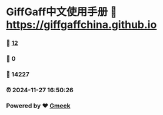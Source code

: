 # GiffGaff中文使用手册 :link: https://giffgaffchina.github.io 
### :page_facing_up: [12](https://giffgaffchina.github.io/tag.html) 
### :speech_balloon: 0 
### :hibiscus: 14227 
### :alarm_clock: 2024-11-27 16:50:26 
### Powered by :heart: [Gmeek](https://github.com/Meekdai/Gmeek)

